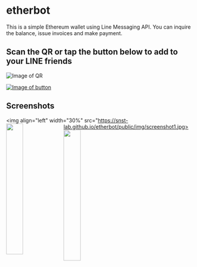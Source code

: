 # etherbot
 This is a simple Ethereum wallet using Line Messaging API. You can inquire the balance, issue invoices and make payment.

##  Scan the QR or tap the button below to add to your LINE friends
![Image of QR](https://snst-lab.github.io/etherbot/public/img/qr.png)
 
[![Image of button](https://scdn.line-apps.com/n/line_add_friends/btn/ja.png)](https://line.me/R/ti/p/%40qdt4322c)

##  Screenshots
<img align="left" width="30%" src="https://snst-lab.github.io/etherbot/public/img/screenshot1.jpg>
<img align="left" width="30%" src="https://snst-lab.github.io/etherbot/public/img/screenshot2.jpg">
<img align="left" width="30%" src="https://snst-lab.github.io/etherbot/public/img/screenshot3.jpg">